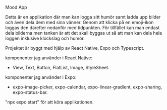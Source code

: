 Mood App

Detta är en applikation där man kan logga sitt humör samt ladda upp bilder och även dela dem med sina vänner. Genom att klicka på en emoji-ikon loggas den därefter nedanför med tidpunkten. För tillfället kan man endast dela bilderna men tanken är att det skall byggas ut så att man kan dela hela loggen inklusive klockslag och humör. 

Projektet är byggt med hjälp av React Native, Expo och Typescript.




komponenter jag använder i React Native:

- View, Text, Button, FlatList, Image, StyleSheet.

komponenter jag använder i Expo:

- expo-image-picker, expo-calendar, expo-linear-gradient, expo-sharing, expo-status-bar.





"npx expo start" för att köra applikationen. 